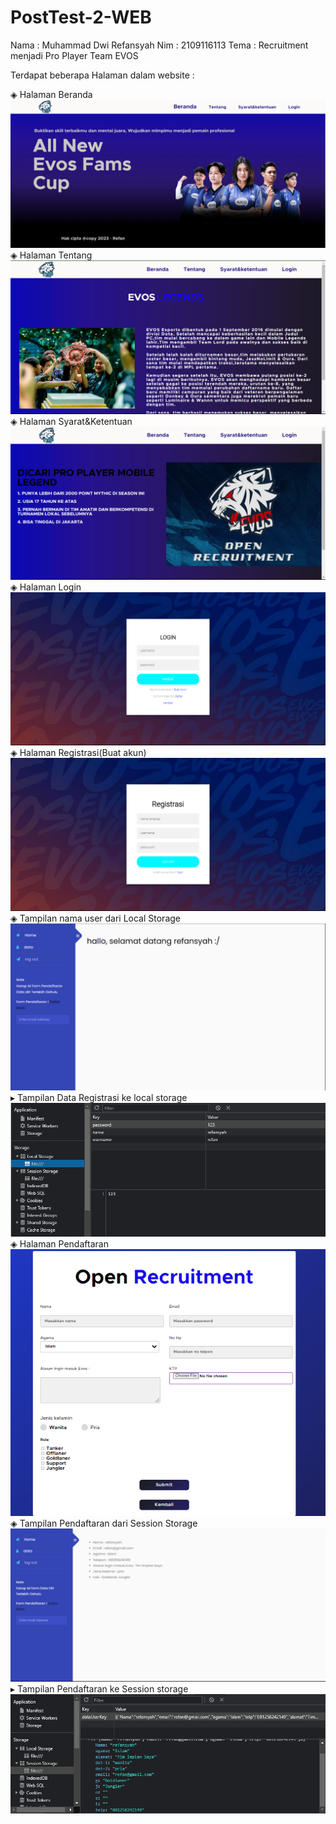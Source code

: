 # PostTest-2-WEB

Nama : Muhammad Dwi Refansyah
Nim : 2109116113
Tema : Recruitment menjadi Pro Player Team EVOS

Terdapat beberapa Halaman dalam website :

 ◈ Halaman Beranda
 ![logo](gambar/Beranda.png)
 ◈ Halaman Tentang
 ![logo](gambar/Tentang.png)
 ◈ Halaman Syarat&Ketentuan
 ![logo](gambar/syarat&ketentuan.png)
 ◈ Halaman Login
 ![logo](gambar/Login.png)
 ◈ Halaman Registrasi(Buat akun)
 ![logo](gambar/Register.png)
 ◈ Tampilan nama user dari Local Storage
 ![logo](gambar/home_profil.png)
 ▸ Tampilan Data Registrasi ke local storage
 ![logo](gambar/Local.png)
 ◈ Halaman Pendaftaran
 ![logo](gambar/Form_pendaftaran.png)
 ◈ Tampilan Pendaftaran dari Session Storage
 ![logo](gambar/Data_pendaftaran.png)
 ▸ Tampilan Pendaftaran ke Session storage
 ![logo](gambar/Session.png)
 
 




































































